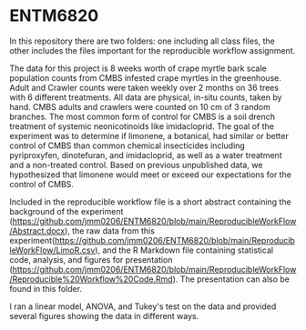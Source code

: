 # ENTM6820
In this repository there are two folders: one including all class files, the other includes the files important for the reproducible workflow assignment.

The data for this project is 8 weeks worth of crape myrtle bark scale population counts from CMBS infested crape myrtles in the greenhouse. Adult and Crawler counts were taken weekly over 2 months on 36 trees with 6 different treatments. All data are physical, in-situ counts, taken by hand. CMBS adults and crawlers were counted on 10 cm of 3 random branches. The most common form of control for CMBS is a soil drench treatment of systemic neonicotinoids like imidacloprid. The goal of the experiment was to determine if limonene, a botanical, had similar or better control of CMBS than common chemical insecticides including pyriproxyfen, dinotefuran, and imidacloprid, as well as a water treatment and a non-treated control. Based on previous unpublished data, we hypothesized that limonene would meet or exceed our expectations for the control of CMBS.

Included in the reproducible workflow file is a short abstract containing the background of the experiment (https://github.com/jmm0206/ENTM6820/blob/main/ReproducibleWorkFlow/Abstract.docx), the raw data from this experiment(https://github.com/jmm0206/ENTM6820/blob/main/ReproducibleWorkFlow/LimoR.csv), and the R Markdown file containing statistical code, analysis, and figures for presentation (https://github.com/jmm0206/ENTM6820/blob/main/ReproducibleWorkFlow/Reproducible%20Workflow%20Code.Rmd). The presentation can also be found in this folder.

I ran a linear model, ANOVA, and Tukey's test on the data and provided several figures showing the data in different ways.
